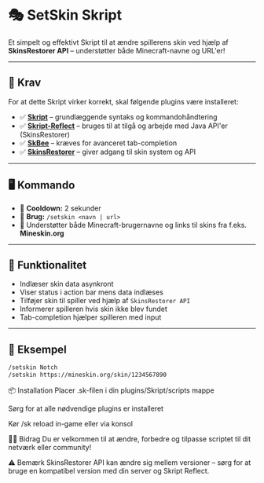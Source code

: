 # 🎭 SetSkin Skript

Et simpelt og effektivt Skript til at ændre spillerens skin ved hjælp af **SkinsRestorer API** – understøtter både Minecraft-navne og URL'er!

---

## 🧩 Krav

For at dette Skript virker korrekt, skal følgende plugins være installeret:

- ✅ **[Skript](https://github.com/SkriptLang/Skript)** – grundlæggende syntaks og kommandohåndtering  
- ✅ **[Skript-Reflect](https://github.com/TPGamesNL/skript-reflect)** – bruges til at tilgå og arbejde med Java API'er (SkinsRestorer)  
- ✅ **[SkBee](https://github.com/ShaneBeee/SkBee)** – kræves for avanceret tab-completion  
- ✅ **[SkinsRestorer](https://www.spigotmc.org/resources/skinsrestorer.2124/)** – giver adgang til skin system og API

---

## 🖥️ Kommando

- 🔁 **Cooldown:** 2 sekunder  
- 💬 **Brug:** `/setskin <navn | url>`  
- 🔄 Understøtter både Minecraft-brugernavne og links til skins fra f.eks. **Mineskin.org**

---

## 🧠 Funktionalitet

- Indlæser skin data asynkront  
- Viser status i action bar mens data indlæses  
- Tilføjer skin til spiller ved hjælp af `SkinsRestorer API`  
- Informerer spilleren hvis skin ikke blev fundet  
- Tab-completion hjælper spilleren med input

---

## 🧪 Eksempel

```bash
/setskin Notch
/setskin https://mineskin.org/skin/1234567890
```


📦 Installation
Placer .sk-filen i din plugins/Skript/scripts mappe

Sørg for at alle nødvendige plugins er installeret

Kør /sk reload <filnavn> in-game eller via konsol

🧑‍💻 Bidrag
Du er velkommen til at ændre, forbedre og tilpasse scriptet til dit netværk eller community!

⚠️ Bemærk
SkinsRestorer API kan ændre sig mellem versioner – sørg for at bruge en kompatibel version med din server og Skript Reflect.


